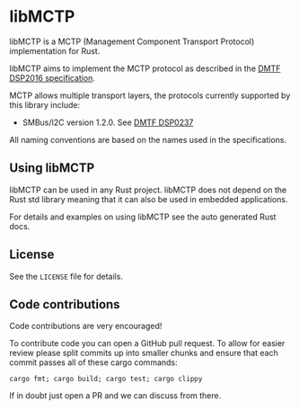 # libMCTP

libMCTP is a MCTP (Management Component Transport Protocol) implementation
for Rust.

libMCTP aims to implement the MCTP protocol as described in the [DMTF DSP2016
specification](https://www.dmtf.org/sites/default/files/standards/documents/DSP2016.pdf).

MCTP allows multiple transport layers, the protocols currently supported by
this library include:
 * SMBus/I2C version 1.2.0. See [DMTF DSP0237](https://www.dmtf.org/sites/default/files/standards/documents/DSP0237_1.2.0.pdf)

All naming conventions are based on the names used in the specifications.

## Using libMCTP

libMCTP can be used in any Rust project. libMCTP does not depend on the Rust
std library meaning that it can also be used in embedded applications.

For details and examples on using libMCTP see the auto generated Rust docs.

## License

See the `LICENSE` file for details.

## Code contributions

Code contributions are very encouraged!

To contribute code you can open a GitHub pull request. To allow for easier
review please split commits up into smaller chunks and ensure that each commit
passes all of these cargo commands:

```shell
cargo fmt; cargo build; cargo test; cargo clippy
```

If in doubt just open a PR and we can discuss from there.
